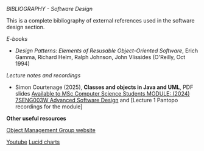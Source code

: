 _BIBLIOGRAPHY - Software Design_

This is a complete bibliography of external references used in the software design section.

_E-books_

- _Design Patterns: Elements of Resusable Object-Oriented Software_, Erich Gamma, Richard Helm, Ralph Johnson, John Vlissides (O'Reilly, Oct 1994)

_Lecture notes and recordings_

- Simon Courtenage (2025), __Classes and objects in Java and UML__, PDF slides [Available to MSc Computer Science Students MODULE: (2024) 7SENG003W Advanced Software Design](https://learning.westminster.ac.uk/ultra/courses/_101049_1/outline/edit/document/_5278210_1?courseId=_101049_1&view=content) and [Lecture 1 Pantopo recordings for the module]

__Other useful resources__

[Object Management Group website](www.omg.org)

[Youtube](https://www.youtube.com/watch?v=zid-MVo7M-E&ab_channel=LucidSoftware)
[Lucid charts](https://lucid.app/pricing/lucidchart?referer=https%3A%2F%2Fwww.youtube.com%2F#/pricing/chart)
